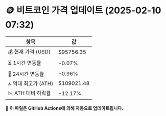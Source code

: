 # 🪙 비트코인 가격 업데이트 (2025-02-10 07:32)

| 항목                | 값 |
|--------------------|----------------|
| 💰 현재 가격 (USD) | $95756.35 |
| ⏳ 1시간 변동률    | -0.07% |
| 📆 24시간 변동률   | -0.96% |
| 🔝 역대 최고가 (ATH) | $109021.48 |
| 📉 ATH 대비 하락률 | -12.17% |

🔄 **이 파일은 GitHub Actions에 의해 자동으로 업데이트됩니다.**
